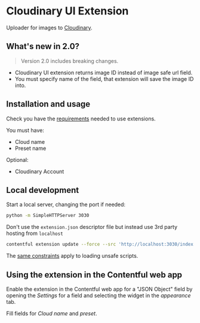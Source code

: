 # Cloudinary UI Extension

Uploader for images to [Cloudinary](https://cloudinary.com). 

## What's new in 2.0?
>Version 2.0 includes breaking changes.
* Cloudinary UI extension returns image ID instead of image safe url field.
* You must specify name of the field, that extension will save the image ID into.

## Installation and usage

Check you have the [requirements](https://github.com/contentful/extensions/blob/master/samples/README.md#requirements) needed to use extensions.

You must have:
 * Cloud name
 * Preset name

Optional:
  * Cloudinary Account
  
## Local development

Start a local server, changing the port if needed:

```bash
python -m SimpleHTTPServer 3030
```

Don't use the `extension.json` descriptor file but instead use 3rd party hosting from `localhost`

```bash
contentful extension update --force --src 'http://localhost:3030/index.html' --id cloudinary --name cloudinary --field-types Object -field-types Asset
```

The [same constraints](https://github.com/contentful/extensions/blob/master/samples/README.md#debugging-on-your-local-environment) apply to loading unsafe scripts.

## Using the extension in the Contentful web app

Enable the extension in the Contentful web app for a "JSON Object" field by opening the _Settings_ for a field and selecting the widget in the _appearance_ tab.

Fill fields for _Cloud name_ and _preset_.

